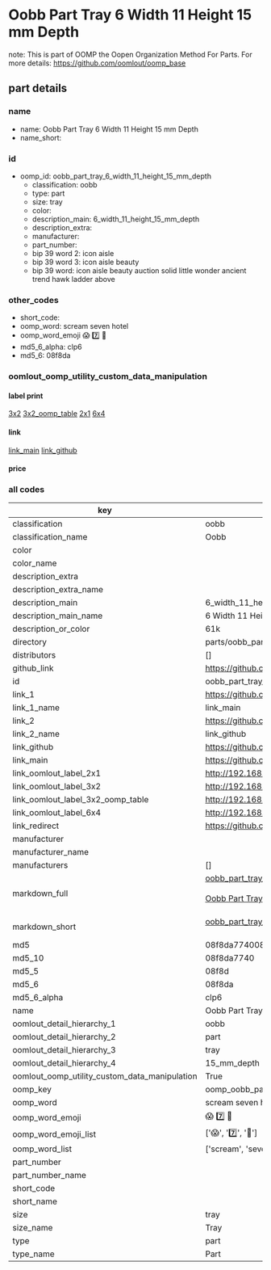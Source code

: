 # Oobb Part Tray 6 Width 11 Height 15 mm Depth  

note: This is part of OOMP the Oopen Organization Method For Parts. For more details: https://github.com/oomlout/oomp_base

##  part details
  







### name
* name: Oobb Part Tray 6 Width 11 Height 15 mm Depth
* name_short: 
### id
* oomp_id: oobb_part_tray_6_width_11_height_15_mm_depth
  * classification: oobb
  * type: part
  * size: tray
  * color: 
  * description_main: 6_width_11_height_15_mm_depth
  * description_extra: 
  * manufacturer: 
  * part_number: 
  * bip 39 word 2: icon aisle
  * bip 39 word 3: icon aisle beauty
  * bip 39 word: icon aisle beauty auction solid little wonder ancient trend hawk ladder above

### other_codes
* short_code: 
* oomp_word: scream seven hotel
* oomp_word_emoji :scream: :seven: :hotel:
* md5_6_alpha: clp6
* md5_6: 08f8da






### oomlout_oomp_utility_custom_data_manipulation
#### label print
[3x2](http://192.168.1.245:1112/?label=oomp%20clp6)
[3x2_oomp_table](http://192.168.1.108:1112/?label=oomp%20clp6)
[2x1](http://192.168.1.242:1112/?label=oomp%20clp6)
[6x4](http://192.168.1.55:1112/?label=oomp%20clp6)    

#### link

[link_main](https://github.com/oomlout/oomlout_oomp_version_1_messy/tree/main/parts/oobb_part_tray_6_width_11_height_15_mm_depth) [link_github](https://github.com/oomlout/oomlout_oomp_version_1_messy/tree/main/parts/oobb_part_tray_6_width_11_height_15_mm_depth)                             

#### price







### all codes 
| key | value |  
| --- | --- |  
| classification | oobb |  
| classification_name | Oobb |  
| color |  |  
| color_name |  |  
| description_extra |  |  
| description_extra_name |  |  
| description_main | 6_width_11_height_15_mm_depth |  
| description_main_name | 6 Width 11 Height 15 mm Depth |  
| description_or_color | 61k |  
| directory | parts/oobb_part_tray_6_width_11_height_15_mm_depth |  
| distributors | [] |  
| github_link | https://github.com/oomlout/oomlout_oomp_part_src/tree/main/parts/oobb_part_tray_6_width_11_height_15_mm_depth |  
| id | oobb_part_tray_6_width_11_height_15_mm_depth |  
| link_1 | https://github.com/oomlout/oomlout_oomp_version_1_messy/tree/main/parts/oobb_part_tray_6_width_11_height_15_mm_depth |  
| link_1_name | link_main |  
| link_2 | https://github.com/oomlout/oomlout_oomp_version_1_messy/tree/main/parts/oobb_part_tray_6_width_11_height_15_mm_depth |  
| link_2_name | link_github |  
| link_github | https://github.com/oomlout/oomlout_oomp_version_1_messy/tree/main/parts/oobb_part_tray_6_width_11_height_15_mm_depth |  
| link_main | https://github.com/oomlout/oomlout_oomp_version_1_messy/tree/main/parts/oobb_part_tray_6_width_11_height_15_mm_depth |  
| link_oomlout_label_2x1 | http://192.168.1.242:1112/?label=oomp%20clp6 |  
| link_oomlout_label_3x2 | http://192.168.1.245:1112/?label=oomp%20clp6 |  
| link_oomlout_label_3x2_oomp_table | http://192.168.1.108:1112/?label=oomp%20clp6 |  
| link_oomlout_label_6x4 | http://192.168.1.55:1112/?label=oomp%20clp6 |  
| link_redirect | https://github.com/oomlout/oomlout_oomp_version_1_messy/tree/main/parts/oobb_part_tray_6_width_11_height_15_mm_depth |  
| manufacturer |  |  
| manufacturer_name |  |  
| manufacturers | [] |  
| markdown_full | [oobb_part_tray_6_width_11_height_15_mm_depth](none)<br>[](none)<br>[Oobb Part Tray 6 Width 11 Height 15 Mm Depth](none)<br><br> |  
| markdown_short | [oobb_part_tray_6_width_11_height_15_mm_depth](none)<br><br> |  
| md5 | 08f8da7740089fa20a6750ee27416b82 |  
| md5_10 | 08f8da7740 |  
| md5_5 | 08f8d |  
| md5_6 | 08f8da |  
| md5_6_alpha | clp6 |  
| name | Oobb Part Tray 6 Width 11 Height 15 mm Depth |  
| oomlout_detail_hierarchy_1 | oobb |  
| oomlout_detail_hierarchy_2 | part |  
| oomlout_detail_hierarchy_3 | tray |  
| oomlout_detail_hierarchy_4 | 15_mm_depth |  
| oomlout_oomp_utility_custom_data_manipulation | True |  
| oomp_key | oomp_oobb_part_tray_6_width_11_height_15_mm_depth |  
| oomp_word | scream seven hotel |  
| oomp_word_emoji | :scream: :seven: :hotel: |  
| oomp_word_emoji_list | [':scream:', ':seven:', ':hotel:'] |  
| oomp_word_list | ['scream', 'seven', 'hotel'] |  
| part_number |  |  
| part_number_name |  |  
| short_code |  |  
| short_name |  |  
| size | tray |  
| size_name | Tray |  
| type | part |  
| type_name | Part |  
